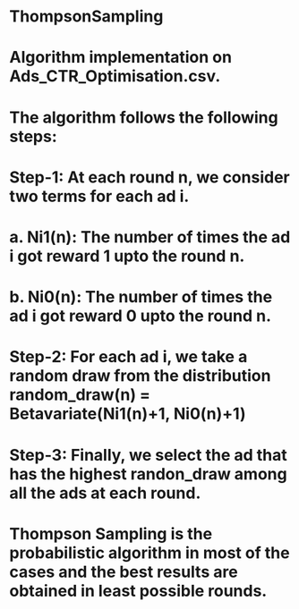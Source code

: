 # ThompsonSampling
# Algorithm implementation on Ads_CTR_Optimisation.csv.
# The algorithm follows the following steps:
# Step-1: At each round n, we consider two terms for each ad i.
# a. Ni1(n): The number of times the ad i got reward 1 upto the round n.
# b. Ni0(n): The number of times the ad i got reward 0 upto the round n.
# Step-2: For each ad i, we take a random draw from the distribution random_draw(n) = Betavariate(Ni1(n)+1, Ni0(n)+1)
# Step-3: Finally, we select the ad that has the highest randon_draw among all the ads at each round.
# Thompson Sampling is the probabilistic algorithm in most of the cases and the best results are obtained in least possible rounds.
